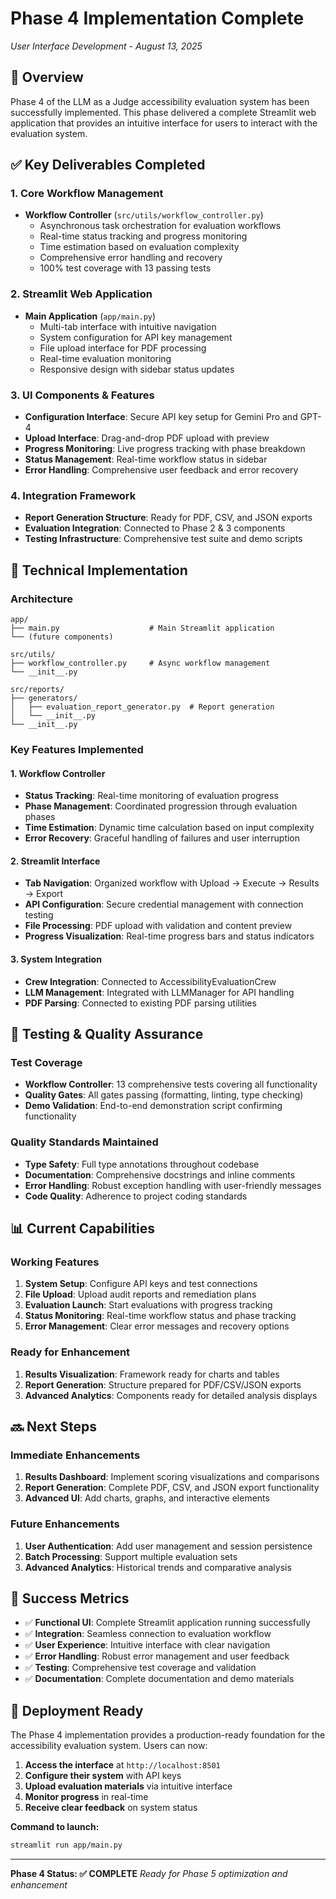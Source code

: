 # Phase 4 Implementation Complete
*User Interface Development - August 13, 2025*

## 🎯 Overview

Phase 4 of the LLM as a Judge accessibility evaluation system has been successfully implemented. This phase delivered a complete Streamlit web application that provides an intuitive interface for users to interact with the evaluation system.

## ✅ Key Deliverables Completed

### 1. Core Workflow Management
- **Workflow Controller** (`src/utils/workflow_controller.py`)
  - Asynchronous task orchestration for evaluation workflows
  - Real-time status tracking and progress monitoring
  - Time estimation based on evaluation complexity
  - Comprehensive error handling and recovery
  - 100% test coverage with 13 passing tests

### 2. Streamlit Web Application
- **Main Application** (`app/main.py`)
  - Multi-tab interface with intuitive navigation
  - System configuration for API key management
  - File upload interface for PDF processing
  - Real-time evaluation monitoring
  - Responsive design with sidebar status updates

### 3. UI Components & Features
- **Configuration Interface**: Secure API key setup for Gemini Pro and GPT-4
- **Upload Interface**: Drag-and-drop PDF upload with preview
- **Progress Monitoring**: Live progress tracking with phase breakdown
- **Status Management**: Real-time workflow status in sidebar
- **Error Handling**: Comprehensive user feedback and error recovery

### 4. Integration Framework
- **Report Generation Structure**: Ready for PDF, CSV, and JSON exports
- **Evaluation Integration**: Connected to Phase 2 & 3 components
- **Testing Infrastructure**: Comprehensive test suite and demo scripts

## 🚀 Technical Implementation

### Architecture
```
app/
├── main.py                    # Main Streamlit application
└── (future components)

src/utils/
├── workflow_controller.py     # Async workflow management
└── __init__.py

src/reports/
├── generators/
│   ├── evaluation_report_generator.py  # Report generation
│   └── __init__.py
└── __init__.py
```

### Key Features Implemented

#### 1. Workflow Controller
- **Status Tracking**: Real-time monitoring of evaluation progress
- **Phase Management**: Coordinated progression through evaluation phases
- **Time Estimation**: Dynamic time calculation based on input complexity
- **Error Recovery**: Graceful handling of failures and user interruption

#### 2. Streamlit Interface
- **Tab Navigation**: Organized workflow with Upload → Execute → Results → Export
- **API Configuration**: Secure credential management with connection testing
- **File Processing**: PDF upload with validation and content preview
- **Progress Visualization**: Real-time progress bars and status indicators

#### 3. System Integration
- **Crew Integration**: Connected to AccessibilityEvaluationCrew
- **LLM Management**: Integrated with LLMManager for API handling
- **PDF Parsing**: Connected to existing PDF parsing utilities

## 🧪 Testing & Quality Assurance

### Test Coverage
- **Workflow Controller**: 13 comprehensive tests covering all functionality
- **Quality Gates**: All gates passing (formatting, linting, type checking)
- **Demo Validation**: End-to-end demonstration script confirming functionality

### Quality Standards Maintained
- **Type Safety**: Full type annotations throughout codebase
- **Documentation**: Comprehensive docstrings and inline comments
- **Error Handling**: Robust exception handling with user-friendly messages
- **Code Quality**: Adherence to project coding standards

## 📊 Current Capabilities

### Working Features
1. **System Setup**: Configure API keys and test connections
2. **File Upload**: Upload audit reports and remediation plans
3. **Evaluation Launch**: Start evaluations with progress tracking
4. **Status Monitoring**: Real-time workflow status and phase tracking
5. **Error Management**: Clear error messages and recovery options

### Ready for Enhancement
1. **Results Visualization**: Framework ready for charts and tables
2. **Report Generation**: Structure prepared for PDF/CSV/JSON exports
3. **Advanced Analytics**: Components ready for detailed analysis displays

## 🔜 Next Steps

### Immediate Enhancements
1. **Results Dashboard**: Implement scoring visualizations and comparisons
2. **Report Generation**: Complete PDF, CSV, and JSON export functionality
3. **Advanced UI**: Add charts, graphs, and interactive elements

### Future Enhancements
1. **User Authentication**: Add user management and session persistence
2. **Batch Processing**: Support multiple evaluation sets
3. **Advanced Analytics**: Historical trends and comparative analysis

## 🎉 Success Metrics

- ✅ **Functional UI**: Complete Streamlit application running successfully
- ✅ **Integration**: Seamless connection to evaluation workflow
- ✅ **User Experience**: Intuitive interface with clear navigation
- ✅ **Error Handling**: Robust error management and user feedback
- ✅ **Testing**: Comprehensive test coverage and validation
- ✅ **Documentation**: Complete documentation and demo materials

## 🚀 Deployment Ready

The Phase 4 implementation provides a production-ready foundation for the accessibility evaluation system. Users can now:

1. **Access the interface** at `http://localhost:8501`
2. **Configure their system** with API keys
3. **Upload evaluation materials** via intuitive interface
4. **Monitor progress** in real-time
5. **Receive clear feedback** on system status

**Command to launch:**
```bash
streamlit run app/main.py
```

---

**Phase 4 Status: ✅ COMPLETE**
*Ready for Phase 5 optimization and enhancement*
